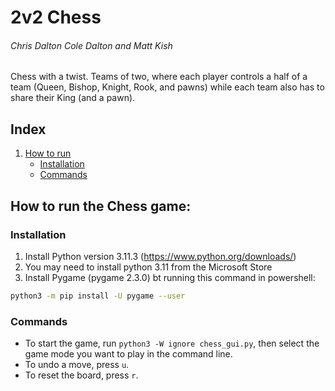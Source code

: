 # 2v2 Chess
###### Chris Dalton Cole Dalton and Matt Kish
Chess with a twist. Teams of two, where each player controls a half of a team (Queen, Bishop, Knight, Rook, and pawns) while each team also has to share their King (and a pawn).
<!---
Useful tools for README.md:
*this is italics*
`this is` a block
```py
print("this prints python code")
```
```bash
cd ..
```
(#howto) is a pointer
<a name="howto"></a> is the function for the pointer


put in credits
https://github.com/boosungkim/python-chess


todo
google signin
landing page
play chess button
winloss page/profile/name in top right or something
--->

## Index
1. [How to run](#howto)
    * [Installation](#installation)
    * [Commands](#commands)

<a name="howto"></a>
## How to run the Chess game:

<a name="installation"></a>
### Installation
1. Install Python version 3.11.3 (https://www.python.org/downloads/)
2. You may need to install python 3.11 from the Microsoft Store
3. Install Pygame (pygame 2.3.0) bt running this command in powershell:
```bash 
python3 -m pip install -U pygame --user
```

<a name="commands"></a>
### Commands
- To start the game, run `python3 -W ignore chess_gui.py`, then select the game mode you want to play in the command line.
- To undo a move, press `u`.
- To reset the board, press `r`.
